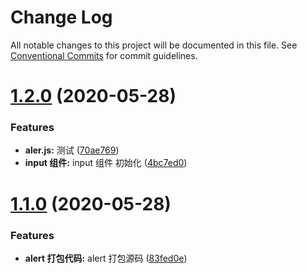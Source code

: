 # Change Log

All notable changes to this project will be documented in this file.
See [Conventional Commits](https://conventionalcommits.org) for commit guidelines.

# [1.2.0](https://github.com/XXBeii/siren/compare/@private/alert@1.1.0...@private/alert@1.2.0) (2020-05-28)


### Features

* **aler.js:** 测试 ([70ae769](https://github.com/XXBeii/siren/commit/70ae769fa0ee7ce4c237bedfaf4db7c37196092d))
* **input 组件:** input 组件 初始化 ([4bc7ed0](https://github.com/XXBeii/siren/commit/4bc7ed0af293e41dc4f397edcf0ad2819e75401e))





# [1.1.0](https://github.com/XXBeii/siren/compare/@private/alert@1.0.1...@private/alert@1.1.0) (2020-05-28)


### Features

* **alert 打包代码:** alert 打包源码 ([83fed0e](https://github.com/XXBeii/siren/commit/83fed0ec34d02287914436d9e0692b909e991929))

